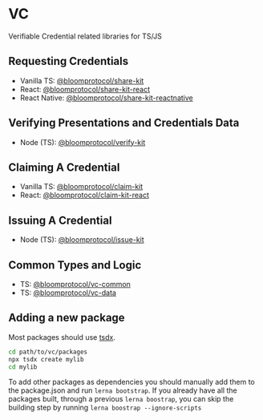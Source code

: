 # VC

Verifiable Credential related libraries for TS/JS

## Requesting Credentials

- Vanilla TS: [@bloomprotocol/share-kit](./packages/share-kit)
- React: [@bloomprotocol/share-kit-react](./packages/share-kit-react)
- React Native: [@bloomprotocol/share-kit-reactnative](./packages/share-kit-reactnative)

## Verifying Presentations and Credentials Data

- Node (TS): [@bloomprotocol/verify-kit](./packages/verify-kit)

## Claiming A Credential

- Vanilla TS: [@bloomprotocol/claim-kit](./packages/claim-kit)
- React: [@bloomprotocol/claim-kit-react](./packages/claim-kit-react)

## Issuing A Credential

- Node (TS): [@bloomprotocol/issue-kit](./packages/issue-kit)

## Common Types and Logic

- TS: [@bloomprotocol/vc-common](./packages/vc-common)
- TS: [@bloomprotocol/vc-data](./packages/vc-data)

## Adding a new package

Most packages should use [tsdx](https://github.com/jaredpalmer/tsdx).

```bash
cd path/to/vc/packages
npx tsdx create mylib
cd mylib
```

To add other packages as dependencies you should manually add them to the package.json and run `lerna bootstrap`. If you already have all the packages built, through a previous `lerna boostrap`, you can skip the building step by running `lerna boostrap --ignore-scripts`
